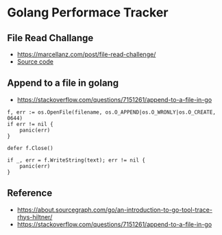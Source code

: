 # Golang Performace Tracker


## File Read Challange
* https://marcellanz.com/post/file-read-challenge/
* [Source code](https://github.com/marcellanz/file-read-challenge-go/blob/master/rev4/readfile4.go)

## Append to a file in golang
* https://stackoverflow.com/questions/7151261/append-to-a-file-in-go

```golang
f, err := os.OpenFile(filename, os.O_APPEND|os.O_WRONLY|os.O_CREATE, 0644)
if err != nil {
    panic(err)
}

defer f.Close()

if _, err = f.WriteString(text); err != nil {
    panic(err)
}

```


## Reference
* https://about.sourcegraph.com/go/an-introduction-to-go-tool-trace-rhys-hiltner/
* https://stackoverflow.com/questions/7151261/append-to-a-file-in-go
